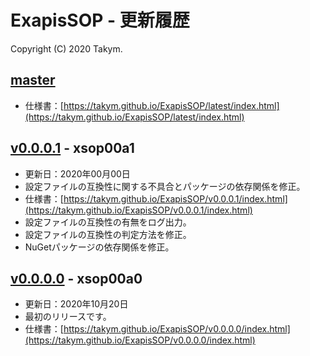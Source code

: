 ﻿# ExapisSOP - 更新履歴
Copyright (C) 2020 Takym.

## [master]
 * 仕様書：[https://takym.github.io/ExapisSOP/latest/index.html](https://takym.github.io/ExapisSOP/latest/index.html)
 
## [v0.0.0.1] - xsop00a1
 * 更新日：2020年00月00日
 * 設定ファイルの互換性に関する不具合とパッケージの依存関係を修正。
 * 仕様書：[https://takym.github.io/ExapisSOP/v0.0.0.1/index.html](https://takym.github.io/ExapisSOP/v0.0.0.1/index.html)
 * 設定ファイルの互換性の有無をログ出力。
 * 設定ファイルの互換性の判定方法を修正。
 * NuGetパッケージの依存関係を修正。

## [v0.0.0.0] - xsop00a0
 * 更新日：2020年10月20日
 * 最初のリリースです。
 * 仕様書：[https://takym.github.io/ExapisSOP/v0.0.0.0/index.html](https://takym.github.io/ExapisSOP/v0.0.0.0/index.html)

 
[master]: https://github.com/Takym/ExapisSOP/tree/master
[v0.0.0.1]: https://github.com/Takym/ExapisSOP/releases/tag/xsop00a1
[v0.0.0.0]: https://github.com/Takym/ExapisSOP/releases/tag/xsop00a0
